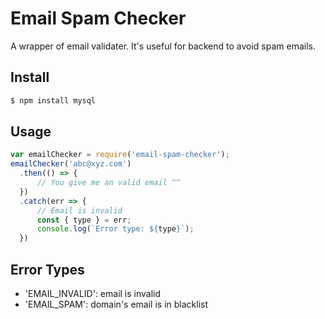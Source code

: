 # Email Spam Checker
A wrapper of email validater. It's useful for backend to avoid spam emails.

## Install
```sh
$ npm install mysql
```

## Usage
```js
var emailChecker = require('email-spam-checker');
emailChecker('abc@xyz.com')
  .then(() => {
      // You give me an valid email ^^
  })
  .catch(err => {
      // Email is invalid
      const { type } = err;
      console.log(`Error type: ${type}`); 
  })
```

## Error Types
- 'EMAIL_INVALID': email is invalid
- 'EMAIL_SPAM': domain's email is in blacklist